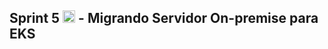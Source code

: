 ## Sprint 5 <img src="https://logospng.org/download/uol/logo-uol-icon-256.png" width="20"/> - Migrando Servidor On-premise para EKS
